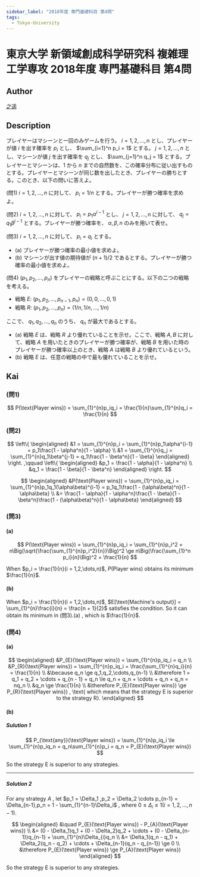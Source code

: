 ```yaml
---
sidebar_label: "2018年度 専門基礎科目 第4問"
tags:
  - Tokyo-University
---
```

# 東京大学 新領域創成科学研究科 複雑理工学専攻 2018年度 専門基礎科目 第4問


## **Author**
[之遥](https://www.zhihu.com/people/zhao-yue-70-84)

## **Description**
プレイヤーはマシーンと一回のみゲームを行う。 $i = 1, 2, \dots, n$ とし、プレイヤーが値 $i$ を出す確率を $p_i$ とし、 $\sum_{i=1}^n p_i = 1$ とする。 $j = 1, 2, \dots, n$ とし、マシーンが値 $j$ を出す確率を $q_j$ とし、 $\sum_{j=1}^n q_j = 1$ とする。プレイヤーとマシーンは、$1$ から $n$ までの自然数を、この確率分布に従い出すものとする。プレイヤーとマシーンが同じ数を出したとき、プレイヤーの勝ちとする。このとき、以下の問いに答えよ。

(問1)
$i = 1, 2, \dots, n$ に対して、 $p_i = 1/n$ とする。プレイヤーが勝つ確率を求めよ。

(問2)
$i = 1, 2, \dots, n$ に対して、 $p_i = p_1 \alpha^{i-1}$ とし、 $j = 1, 2, \dots, n$ に対して、 $q_j = q_1 \beta^{j-1}$ とする。プレイヤーが勝つ確率を、 $\alpha, \beta, n$ のみを用いて表せ。

(問3)
$i = 1, 2, \dots, n$ に対して、 $p_i = q_i$ とする。

- (a) プレイヤーが勝つ確率の最小値を求めよ。
- (b) マシーンが出す値の期待値が $(n + 1)/2$ であるとする。プレイヤーが勝つ確率の最小値を求めよ。

(問4)
$(p_1, p_2, \dots, p_n)$ をプレイヤーの戦略と呼ぶことにする。以下の二つの戦略を考える。

- 戦略 $E$: $(p_1, p_2, \dots, p_{n-1}, p_n) = (0, 0, \dots, 0, 1)$
- 戦略 $R$: $(p_1, p_2, \dots, p_n) = (1/n, 1/n, \dots, 1/n)$

ここで、 $q_1, q_2, \dots, q_n$ のうち、 $q_n$ が最大であるとする。

- (a) 戦略 $E$ は、戦略 $R$ より優れていることを示せ。ここで、戦略 $A, B$ に対して、戦略 $A$ を用いたときのプレイヤーが勝つ確率が、戦略 $B$ を用いた時のプレイヤーが勝つ確率以上のとき、戦略 $A$ は戦略 $B$ より優れているという。
- (b) 戦略 $E$ は、任意の戦略の中で最も優れていることを示せ。

## **Kai**
### (問1)

$$
P(\text{Player wins}) = \sum_{1}^{n}p_iq_i = \frac{1}{n}\sum_{1}^{n}q_i = \frac{1}{n}
$$

### (問2)

$$
\left\{
\begin{aligned}
&1 = \sum_{1}^{n}p_i = \sum_{1}^{n}p_1\alpha^{i-1} = p_1\frac{1 - \alpha^n}{1 - \alpha} \\
&1 = \sum_{1}^{n}q_j = \sum_{1}^{n}q_1\beta^{j-1} = q_1\frac{1 - \beta^n}{1 - \beta}
\end{aligned}
\right. ,\qquad
\left\{
\begin{aligned}
&p_1 = \frac{1 - \alpha}{1 - \alpha^n} \\
&q_1 = \frac{1 - \beta}{1 - \beta^n}
\end{aligned}
\right.
$$

$$
\begin{aligned}
&P(\text{Player wins}) = \sum_{1}^{n}p_iq_i = \sum_{1}^{n}p_1q_1(\alpha\beta)^{i-1} = p_1q_1\frac{1 - (\alpha\beta)^n}{1 - \alpha\beta} \\
&= \frac{1 - \alpha}{1 - \alpha^n}\frac{1 - \beta}{1 - \beta^n}\frac{1 - (\alpha\beta)^n}{1 - \alpha\beta}
\end{aligned}
$$

### (問3)
#### (a)
$$
P(\text{Player wins}) = \sum_{1}^{n}p_iq_i = \sum_{1}^{n}p_i^2 = n\Big(\sqrt{\frac{\sum_{1}^{n}p_i^2}{n}}\Big)^2 \ge n\Big(\frac{\sum_{1}^n p_i}{n}\Big)^2 = \frac{1}{n}
$$

When $p_i = \frac{1}{n}(i = 1,2,\dots,n)$, $P(\text{Player wins})$ obtains its minimum $\frac{1}{n}$.

#### (b)
When $p_i = \frac{1}{n}(i = 1,2,\dots,n)$, $E[\text{Machine's output}] = \sum_{1}^{n}\frac{i}{n} = \frac{n + 1}{2}$ satisfies the condition. So it can obtain its minimum in (問3).(a) , which is $\frac{1}{n}$.

### (問4)
#### (a)

$$
\begin{aligned}
&P_{E}(\text{Player wins}) = \sum_{1}^{n}p_iq_i = q_n \\
&P_{R}(\text{Player wins}) = \sum_{1}^{n}p_iq_i = \frac{\sum_{1}^{n}q_i}{n} = \frac{1}{n} \\
&\because q_n \ge q_1,q_2,\cdots,q_{n-1} \\
&\therefore 1 = q_1 + q_2 + \cdots + q_{n - 1} + q_n \le q_n + q_n + \cdots + q_n + q_n = nq_n \\
&q_n \ge \frac{1}{n} \\
&\therefore P_{E}(\text{Player wins}) \ge P_{R}(\text{Player wins}) , \text{ which means that the strategy E is superior to the strategy R}.
\end{aligned}
$$

#### (b)
##### Sulution 1

$$
P_{\text{any}}(\text{Player wins}) = \sum_{1}^{n}p_iq_i \le \sum_{1}^{n}p_iq_n = q_n\sum_{1}^{n}p_i = q_n = P_{E}(\text{Player wins})
$$

So the strategy E is superior to any strategies.

--------------------

##### Solution 2

For any strategy $A$ , let $p_1 = \Delta_1 ,p_2 = \Delta_2 \cdots p_{n-1} = \Delta_{n-1},p_n = 1 - \sum_{1}^{n-1}\Delta_i$ , where $0 \le \Delta_i \le 1(i=1,2,\dots,n-1)$.

$$
\begin{aligned}
&\quad P_{E}(\text{Player wins}) - P_{A}(\text{Player wins}) \\
&= (0 - \Delta_1)q_1 + (0 - \Delta_2)q_2 + \cdots + (0 - \Delta_{n-1})q_{n-1} + \sum_{1}^{n}\Delta_{i}q_n \\
&= \Delta_1(q_n - q_1) + \Delta_2(q_n - q_2) + \cdots + \Delta_{n-1}(q_n - q_{n-1}) \ge 0 \\
&\therefore P_{E}(\text{Player wins}) \ge P_{A}(\text{Player wins})
\end{aligned}
$$

So the strategy E is superior to any strategies.